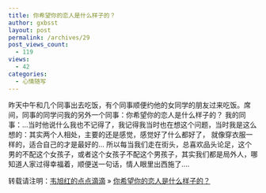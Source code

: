 ```yaml
---
title: 你希望你的恋人是什么样子的？
author: gxbsst
layout: post
permalink: /archives/29
post_views_count:
  - 119
views:
  - 42
categories:
  - 心情随写
---
```

昨天中午和几个同事出去吃饭，有个同事顺便约他的女同学的朋友过来吃饭。席间，同事的同学问我的另外一个同事：你希望你的恋人是什么样子的？ 我的同事：&#8230;当时他说什么我也不记得了，我记得我当时也在想这个问题，当时我是这么想的：其实两个人相处，主要的还是感觉，感觉好了什么都好了， 就像穿衣服一样的，适合自己的才是最好的&#8230; 所以每当我们走在街头，总喜欢品头论足，这个男的不配这个女孩子，或者这个女孩子不配这个男孩子，其实我们都是局外人，哪知道人家过得幸福着，顺便送一句话，情人眼里出西施了&#8230;. 

转载请注明：[韦旭红的点点滴滴][1] &raquo; [你希望你的恋人是什么样子的？][2]

 [1]: http://www.weixuhong.com
 [2]: http://www.weixuhong.com/archives/29
